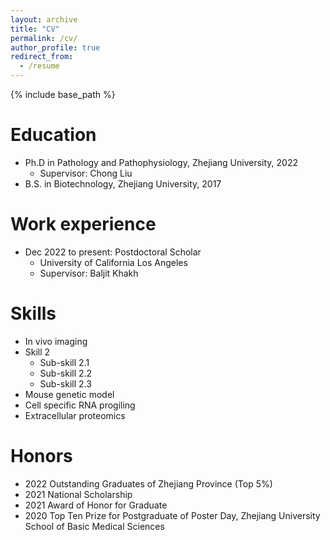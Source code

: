 ```yaml
---
layout: archive
title: "CV"
permalink: /cv/
author_profile: true
redirect_from:
  - /resume
---
```


{% include base_path %}

Education
======
* Ph.D in Pathology and Pathophysiology, Zhejiang University, 2022
  * Supervisor: Chong Liu
* B.S. in Biotechnology, Zhejiang University, 2017

Work experience
======
* Dec 2022 to present: Postdoctoral Scholar
  * University of California Los Angeles
  * Supervisor: Baljit Khakh

  
Skills
======
* In vivo imaging
* Skill 2
  * Sub-skill 2.1
  * Sub-skill 2.2
  * Sub-skill 2.3
* Mouse genetic model
* Cell specific RNA progiling
* Extracellular proteomics

Honors
======
* 2022 Outstanding Graduates of Zhejiang Province (Top 5%)
* 2021 National Scholarship
* 2021 Award of Honor for Graduate
* 2020 Top Ten Prize for Postgraduate of Poster Day, Zhejiang University School of Basic Medical Sciences



